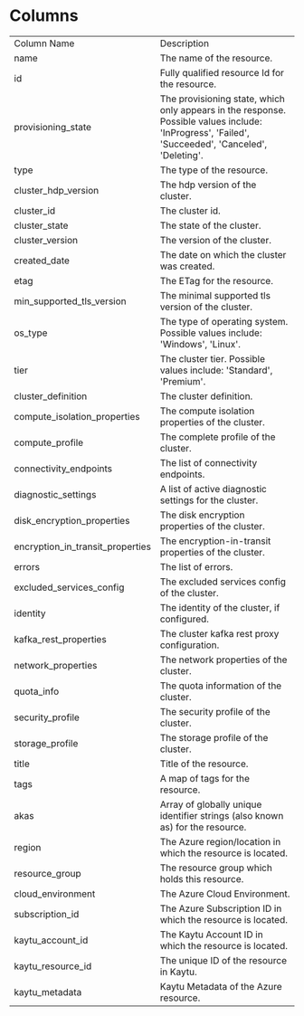 # Columns  

<table>
	<tr><td>Column Name</td><td>Description</td></tr>
	<tr><td>name</td><td>The name of the resource.</td></tr>
	<tr><td>id</td><td>Fully qualified resource Id for the resource.</td></tr>
	<tr><td>provisioning_state</td><td>The provisioning state, which only appears in the response. Possible values include: 'InProgress', 'Failed', 'Succeeded', 'Canceled', 'Deleting'.</td></tr>
	<tr><td>type</td><td>The type of the resource.</td></tr>
	<tr><td>cluster_hdp_version</td><td>The hdp version of the cluster.</td></tr>
	<tr><td>cluster_id</td><td>The cluster id.</td></tr>
	<tr><td>cluster_state</td><td>The state of the cluster.</td></tr>
	<tr><td>cluster_version</td><td>The version of the cluster.</td></tr>
	<tr><td>created_date</td><td>The date on which the cluster was created.</td></tr>
	<tr><td>etag</td><td>The ETag for the resource.</td></tr>
	<tr><td>min_supported_tls_version</td><td>The minimal supported tls version of the cluster.</td></tr>
	<tr><td>os_type</td><td>The type of operating system. Possible values include: 'Windows', 'Linux'.</td></tr>
	<tr><td>tier</td><td>The cluster tier. Possible values include: 'Standard', 'Premium'.</td></tr>
	<tr><td>cluster_definition</td><td>The cluster definition.</td></tr>
	<tr><td>compute_isolation_properties</td><td>The compute isolation properties of the cluster.</td></tr>
	<tr><td>compute_profile</td><td>The complete profile of the cluster.</td></tr>
	<tr><td>connectivity_endpoints</td><td>The list of connectivity endpoints.</td></tr>
	<tr><td>diagnostic_settings</td><td>A list of active diagnostic settings for the cluster.</td></tr>
	<tr><td>disk_encryption_properties</td><td>The disk encryption properties of the cluster.</td></tr>
	<tr><td>encryption_in_transit_properties</td><td>The encryption-in-transit properties of the cluster.</td></tr>
	<tr><td>errors</td><td>The list of errors.</td></tr>
	<tr><td>excluded_services_config</td><td>The excluded services config of the cluster.</td></tr>
	<tr><td>identity</td><td>The identity of the cluster, if configured.</td></tr>
	<tr><td>kafka_rest_properties</td><td>The cluster kafka rest proxy configuration.</td></tr>
	<tr><td>network_properties</td><td>The network properties of the cluster.</td></tr>
	<tr><td>quota_info</td><td>The quota information of the cluster.</td></tr>
	<tr><td>security_profile</td><td>The security profile of the cluster.</td></tr>
	<tr><td>storage_profile</td><td>The storage profile of the cluster.</td></tr>
	<tr><td>title</td><td>Title of the resource.</td></tr>
	<tr><td>tags</td><td>A map of tags for the resource.</td></tr>
	<tr><td>akas</td><td>Array of globally unique identifier strings (also known as) for the resource.</td></tr>
	<tr><td>region</td><td>The Azure region/location in which the resource is located.</td></tr>
	<tr><td>resource_group</td><td>The resource group which holds this resource.</td></tr>
	<tr><td>cloud_environment</td><td>The Azure Cloud Environment.</td></tr>
	<tr><td>subscription_id</td><td>The Azure Subscription ID in which the resource is located.</td></tr>
	<tr><td>kaytu_account_id</td><td>The Kaytu Account ID in which the resource is located.</td></tr>
	<tr><td>kaytu_resource_id</td><td>The unique ID of the resource in Kaytu.</td></tr>
	<tr><td>kaytu_metadata</td><td>Kaytu Metadata of the Azure resource.</td></tr>
</table>